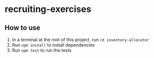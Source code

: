 # recruiting-exercises

## How to use

1. In a terminal at the root of this project, run `cd inventory-allocator`
1. Run `npm install` to install dependencies
1. Run `npm test` to run the tests
